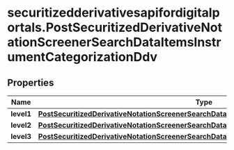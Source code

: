 # securitizedderivativesapifordigitalportals.PostSecuritizedDerivativeNotationScreenerSearchDataItemsInstrumentCategorizationDdv

## Properties

Name | Type | Description | Notes
------------ | ------------- | ------------- | -------------
**level1** | [**PostSecuritizedDerivativeNotationScreenerSearchDataItemsInstrumentCategorizationDdvLevel1**](PostSecuritizedDerivativeNotationScreenerSearchDataItemsInstrumentCategorizationDdvLevel1.md) |  | [optional] 
**level2** | [**PostSecuritizedDerivativeNotationScreenerSearchDataItemsInstrumentCategorizationDdvLevel2**](PostSecuritizedDerivativeNotationScreenerSearchDataItemsInstrumentCategorizationDdvLevel2.md) |  | [optional] 
**level3** | [**PostSecuritizedDerivativeNotationScreenerSearchDataItemsInstrumentCategorizationDdvLevel3**](PostSecuritizedDerivativeNotationScreenerSearchDataItemsInstrumentCategorizationDdvLevel3.md) |  | [optional] 


